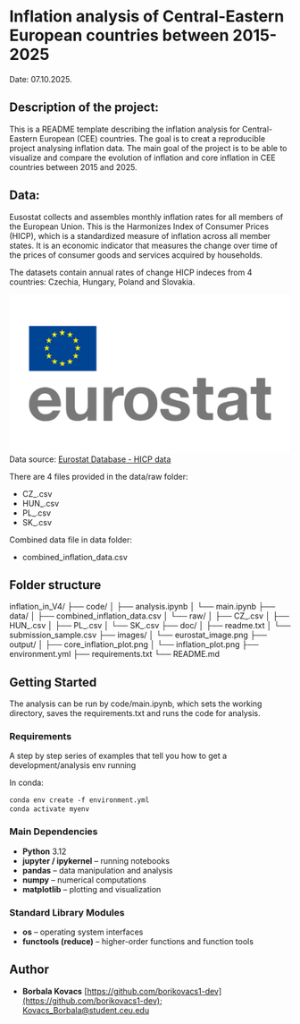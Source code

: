 # Inflation analysis of Central-Eastern European countries between 2015-2025
Date: 07.10.2025.

## Description of the project: 
This is a README template describing the inflation analysis for Central-Eastern European (CEE) countries. The goal is to creat a reproducible project analysing inflation data. The main goal of the project is to be able to visualize and compare the evolution of inflation and core inflation in CEE countries between 2015 and 2025. 

## Data: 
Eusostat collects and assembles monthly inflation rates for all members of the European Union. This is the Harmonizes Index of Consumer Prices (HICP), which is a standardized measure of inflation across all member states.  It is an economic indicator that measures the change over time of the prices of consumer goods and services acquired by households.

The datasets contain annual rates of change HICP indeces from 4 countries: Czechia, Hungary, Poland and Slovakia. 

![Description of image](images/eurostat_image.png)
Data source: [Eurostat Database - HICP data](https://ec.europa.eu/eurostat/databrowser/view/prc_hicp_manr/default/table?lang=en&category=prc.prc_hicp)

There are 4 files provided in the data/raw folder: 

* CZ_.csv
* HUN_.csv
* PL_.csv
* SK_.csv

Combined data file in data folder: 
* combined_inflation_data.csv

## Folder structure
inflation_in_V4/
├── code/
│   ├── analysis.ipynb
│   └── main.ipynb
├── data/
│   ├── combined_inflation_data.csv
│   └── raw/
│       ├── CZ_.csv
│       ├── HUN_.csv
│       ├── PL_.csv
│       └── SK_.csv 
├── doc/
│   ├── readme.txt
│   └── submission_sample.csv
├── images/
│   └── eurostat_image.png
├── output/
│   ├── core_inflation_plot.png
│   └── inflation_plot.png
├── environment.yml
├── requirements.txt
└── README.md

## Getting Started
The analysis can be run by code/main.ipynb, which sets the working directory, saves the requirements.txt and runs the code for analysis.

### Requirements

A step by step series of examples that tell you how to get a development/analysis env running

In conda:
```
conda env create -f environment.yml
conda activate myenv
```


### Main Dependencies

- **Python** 3.12
- **jupyter / ipykernel** – running notebooks
- **pandas** – data manipulation and analysis
- **numpy** – numerical computations
- **matplotlib** – plotting and visualization

### Standard Library Modules

- **os** – operating system interfaces  
- **functools (reduce)** – higher-order functions and function tools

## Author

* **Borbala Kovacs**  [https://github.com/borikovacs1-dev](https://github.com/borikovacs1-dev); Kovacs_Borbala@student.ceu.edu 